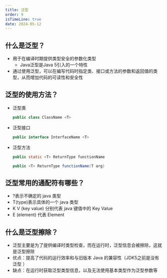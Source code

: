 ```yaml
---
title: 泛型
order: 9
isTimeLine: true
date: 2024-05-12
---
```


## 什么是泛型？

- 用于在编译时期提供类型安全的参数化类型
  - Java泛型是Java 5引入的一个特性
- 通过使用泛型，可以在编写代码时指定类、接口或方法的参数和返回值的类型，从而增加代码的可读性和安全性

## 泛型的使用方法？

- 泛型类

  ```java
  public class ClassName <T>
  ```

- 泛型接口

  ```java
  public interface InterfaceName <T>
  ```

- 泛型方法

  ```java
  public static <T> ReturnType functionName
  ```

  ```java
  public <T> ReturnType functionName(T arg)
  ```

## 泛型常用的通配符有哪些？

- ?表示不确定的 java 类型  
- T(type)表示具体的一个 java 类型
- K V (key value) 分别代表 java 键值中的 Key Value
- E (element) 代表 Element

## 什么是泛型擦除？

- 泛型主要是为了提供编译时类型检查，而在运行时，泛型信息会被擦除，这就是泛型擦除
- 优点：提高了代码的运行效率和与旧版本 Java 的兼容性（JDK5之前是没有泛型  ）
- 缺点：在运行时获取泛型类型信息，以及无法使用基本类型作为泛型参数等

